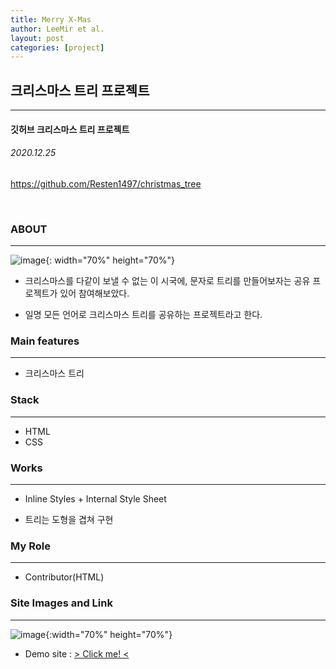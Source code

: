 ```yaml
---
title: Merry X-Mas
author: LeeMir et al.
layout: post
categories: [project]
---
```

## 크리스마스 트리 프로젝트
- - -
#### 깃허브 크리스마스 트리 프로젝트

###### 2020.12.25

https://github.com/Resten1497/christmas_tree

<br/>

### ABOUT

***

![image](https://user-images.githubusercontent.com/42960217/103267900-f1f34800-49f5-11eb-815d-6813fce9cb8e.png){: width="70%" height="70%"}

- 크리스마스를 다같이 보낼 수 없는 이 시국에, 문자로 트리를 만들어보자는 공유 프로젝트가 있어 참여해보았다.

- 일명 모든 언어로 크리스마스 트리를 공유하는 프로젝트라고 한다.

  

### Main features

***

- 크리스마스 트리




### Stack

***

- HTML
- CSS



### Works

***

- Inline Styles + Internal Style Sheet

- 트리는 도형을 겹쳐 구현





### My Role

------

- Contributor(HTML)

  

### Site Images and Link

***
![image](https://user-images.githubusercontent.com/42960217/103271047-9082a780-49fc-11eb-8f73-cbd3556a77cf.png){:width="70%" height="70%"}

* Demo site : [> Click me! <](https://leemir.github.io/snow-N-tree.html)